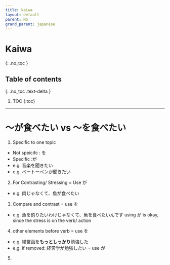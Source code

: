 ```yaml
---
title: kaiwa
layout: default
parent: N5
grand_parent: japanese
---
```

# Kaiwa
{: .no_toc }

## Table of contents
{: .no_toc .text-delta }

1. TOC
{:toc}

---

# ～が食べたい vs ～を食べたい

1. Specific to one topic
- Not speicifc : を
- Specific :が
- e.g. 音楽を聞きたい
- e.g. ベートーベンが聞きたい

2. For Contrasting/ Stressing = Use が
- e.g. 肉じゃなくて、魚が食べたい

3. Compare and contrast = use を
- e.g. 魚を釣りたいわけじゃなくて、魚を食べたいんです
using が is okay, since the stress is on the verb/ action

4. other elements before verb = use を
- e.g. 経営画を**もっとしっかり**勉強した
- e.g. if removed: 経営学が勉強したい = use が

5. 